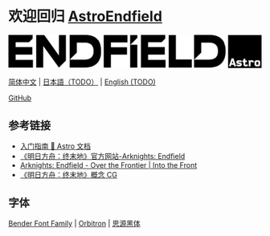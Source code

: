 # 欢迎回归 [AstroEndfield](https://astro.endfield.tech/)

![](./public/assets/img/astro-endfield-logo.svg)

[简体中文](./README.md)
| [日本語（TODO）](./README.ja.md)
| [English (TODO)](./README.en.md)

[GitHub](https://github.com/Yue-plus/astro-endfield)

## 参考链接

- [入门指南 🚀 Astro 文档](https://docs.astro.build/zh-cn/getting-started/)
- [《明日方舟：终末地》官方网站-Arknights: Endfield](https://endfield.hypergryph.com/)
- [Arknights: Endfield - Over the Frontier | Into the Front](https://endfield.hypergryph.global/)
- [《明日方舟：终末地》概念 CG](https://www.bilibili.com/video/BV1iF411s7vc/)

## 字体

[Bender Font Family](https://www.1001fonts.com/bender-font.html)
| [Orbitron](https://fonts.google.com/specimen/Orbitron)
| [思源黑体](https://github.com/adobe-fonts/source-han-sans/blob/master/README-CN.md)